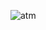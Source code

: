 ![atm](https://user-images.githubusercontent.com/87614111/154779203-3e559dfa-c3d9-4222-9b15-cb30d77fecea.jpg)

